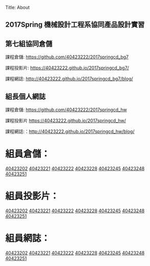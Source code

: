 Title: About

## 2017Spring 機械設計工程系協同產品設計實習

## 第七組協同倉儲

課程倉儲: <a href="https://github.com/40423222/2017springcd_bg7">https://github.com/40423222/2017springcd_bg7</a>

課程投影片: <a href="https://40423222.github.io/2017springcd_bg7">https://40423222.github.io/2017springcd_bg7/</a>

課程網誌: <a href="http://40423222.github.io/2017springcd_bg7/blog">http://40423222.github.io/2017springcd_bg7/blog/</a>

## 組長個人網誌

課程倉儲: <a href="https://github.com/40423222/2017springcd_hw">https://github.com/40423222/2017springcd_hw</a>

課程投影片 <a href="https://40423222.github.io/2017springcd_hw/">https://40423222.github.io/2017springcd_hw/</a>

課程網誌:：<a href="http://40423222.github.io/2017springcd_hw/blog/">http://40423222.github.io/2017springcd_hw/blog/</a>

# 組員倉儲：

<a href="https://github.com/40423202/2017springcd_hw">40423202</a>
<a href="https://github.com/40423221/2017springcd_hw">40423221</a>
<a href="https://github.com/40423222/2017springcd_hw">40423222</a>
<a href="https://github.com/40423228/2017springcd_hw">40423228</a>
<a href="https://github.com/40423245/2017springcd_hw">40423245</a>
<a href="https://github.com/40423248/2017springcd_hw">40423248</a>
<a href="https://github.com/40423251/2017springcd_hw">40423251</a>

# 組員投影片：

<a href="https://40423202.github.io/2017springcd_hw/">40423202</a>
<a href="https://40423221.github.io/2017springcd_hw/">40423221</a>
<a href="https://40423222.github.io/2017springcd_hw/">40423222</a>
<a href="https://40423228.github.io/2017springcd_hw/">40423228</a>
<a href="https://40423245.github.io/2017springcd_hw/">40423245</a>
<a href="https://40423248.github.io/2017springcd_hw/">40423248</a>
<a href="https://40423251.github.io/2017springcd_hw/">40423251</a>

# 組員網誌：

<a href="https://40423202.github.io/2017springcd_hw/blog/">40423202</a>
<a href="https://40423221.github.io/2017springcd_hw/blog/">40423221</a>
<a href="https://40423222.github.io/2017springcd_hw/blog/">40423222</a>
<a href="https://40423228.github.io/2017springcd_hw/blog/">40423228</a>
<a href="https://40423245.github.io/2017springcd_hw/blog/">40423245</a>
<a href="https://40423248.github.io/2017springcd_hw/blog/">40423248</a>
<a href="https://40423251.github.io/2017springcd_hw/blog/">40423251</a>